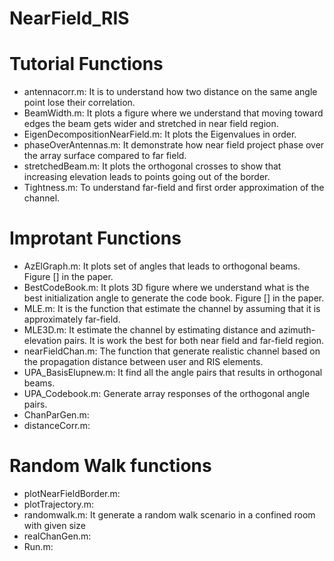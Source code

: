 # NearField_RIS

# Tutorial Functions
- antennacorr.m: It is to understand how two distance on the same angle point lose their correlation. 
- BeamWidth.m: It plots a figure where we understand that moving toward edges the beam gets wider and stretched in near field region. 
- EigenDecompositionNearField.m: It plots the Eigenvalues in order.
- phaseOverAntennas.m: It demonstrate how near field project phase over the array surface compared to far field. 
- stretchedBeam.m: It plots the orthogonal crosses to show that increasing elevation leads to points going out of the border.
- Tightness.m: To understand far-field and first order approximation of the channel. 

# Improtant Functions

- AzElGraph.m: It plots set of angles that leads to orthogonal beams. Figure [] in the paper. 
- BestCodeBook.m: It plots 3D figure where we understand what is the best initialization angle to generate the code book. Figure [] in the paper.
- MLE.m: It is the function that estimate the channel by assuming that it is approximately far-field. 
- MLE3D.m: It estimate the channel by estimating distance and azimuth-elevation pairs. It is work the best for both near field and far-field region.
- nearFieldChan.m: The function that generate realistic channel based on the propagation distance between user and RIS elements. 
- UPA_BasisElupnew.m: It find all the angle pairs that results in orthogonal beams.
- UPA_Codebook.m: Generate array responses of the orthogonal angle pairs.
- ChanParGen.m: 
- distanceCorr.m: 

# Random Walk functions
- plotNearFieldBorder.m: 
- plotTrajectory.m:
- randomwalk.m: It generate a random walk scenario in a confined room with given size
- realChanGen.m:
- Run.m: 
 
